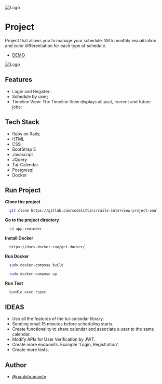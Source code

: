 
![Logo](https://i.postimg.cc/s2PX68cF/logo1-removebg-preview.png)


# Project

Project that allows you to manage your schedule. With monthly visualization and color differentiation for each type of schedule.

- [DEMO](https://reminder-bramante.herokuapp.com/)

![Logo](https://i.postimg.cc/jdj7WshD/Screenshot-1.png)




## Features
- Login and Register;
- Schedule by user;
- Timeline View: The Timeline View displays all past, current and future jobs;


## Tech Stack

- Ruby on Rails;
- HTML
- CSS
- BootStrap 5
- Javascript
- JQuery
- Tui-Calendar.
- Postgresql
- Docker


## Run Project

**Clone the project**

```bash
  git clone https://gitlab.com/codelittinc/rails-interview-project-paulo-ricardo.git
```

**Go to the project directory**

```bash
  cd app-reminder
```
**Install Docker**

```bash
  https://docs.docker.com/get-docker/
```

**Run Docker**
```bash
  sudo docker-compose build
```

```bash
  sudo docker-compose up
```
**Run Test**

```bash
  bundle exec rspec
```


## IDEAS

- Use all the features of the tui-calendar library.
- Sending email 15 minutes before scheduling starts.
- Create functionality to share calendar and associate a user to the same calendar.
- Modify APIs for User Verification by JWT.
- Create more endpoints. Example 'Login, Registration'.
- Create more tests.


## Author

- [@paulobramante](https://github.com/bhrama-br)

